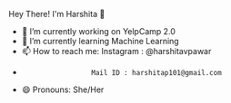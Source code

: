 Hey There! I'm Harshita 👋

- 🔭 I’m currently working on YelpCamp 2.0
- 🌱 I’m currently learning Machine Learning
- 📫 How to reach me: Instagram : @harshitavpawar 
-                      Mail ID : harshitap101@gmail.com
- 😄 Pronouns: She/Her
